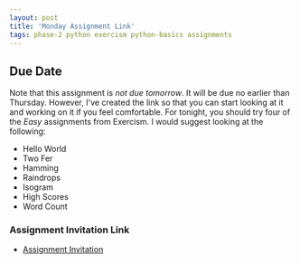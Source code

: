 ```yaml
---
layout: post
title: 'Monday Assignment Link'
tags: phase-2 python exercism python-basics assignments
---
```


## Due Date
Note that this assignment is *not due tomorrow*. It will be due no earlier than Thursday. However, I've created the link so that you can start looking at it and working on it if you feel comfortable. For tonight, you should try four of the *Easy* assignments from Exercism. I would suggest looking at the following:

- Hello World
- Two Fer
- Hamming
- Raindrops
- Isogram
- High Scores
- Word Count

### Assignment Invitation Link
- [Assignment Invitation](https://classroom.github.com/a/rLVC4lY7)

